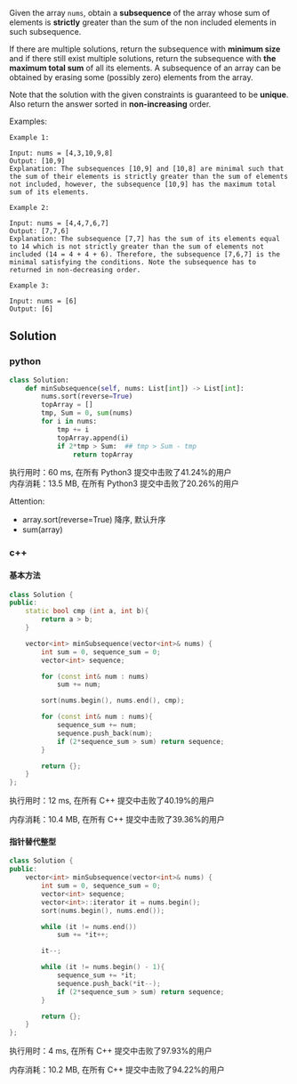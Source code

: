 Given the array `nums`, obtain a **subsequence** of the array whose sum of elements is **strictly** greater than the sum of the non included elements in such subsequence. 

If there are multiple solutions, return the subsequence with **minimum size** and if there still exist multiple solutions, return the subsequence with **the maximum total sum** of all its elements. A subsequence of an array can be obtained by erasing some (possibly zero) elements from the array. 

Note that the solution with the given constraints is guaranteed to be **unique**. Also return the answer sorted in **non-increasing** order.



Examples:

```
Example 1:

Input: nums = [4,3,10,9,8]
Output: [10,9] 
Explanation: The subsequences [10,9] and [10,8] are minimal such that the sum of their elements is strictly greater than the sum of elements not included, however, the subsequence [10,9] has the maximum total sum of its elements. 

Example 2:

Input: nums = [4,4,7,6,7]
Output: [7,7,6] 
Explanation: The subsequence [7,7] has the sum of its elements equal to 14 which is not strictly greater than the sum of elements not included (14 = 4 + 4 + 6). Therefore, the subsequence [7,6,7] is the minimal satisfying the conditions. Note the subsequence has to returned in non-decreasing order.  

Example 3:

Input: nums = [6]
Output: [6]
```

## Solution

### python

```python
class Solution:
    def minSubsequence(self, nums: List[int]) -> List[int]:
        nums.sort(reverse=True)
        topArray = []
        tmp, Sum = 0, sum(nums)
        for i in nums:
            tmp += i
            topArray.append(i)
            if 2*tmp > Sum:  ## tmp > Sum - tmp
                return topArray
```

执行用时：60 ms, 在所有 Python3 提交中击败了41.24%的用户  
内存消耗：13.5 MB, 在所有 Python3 提交中击败了20.26%的用户

Attention:
- array.sort(reverse=True)  降序, 默认升序
- sum(array)

### c++

#### 基本方法

```c++
class Solution {
public:
    static bool cmp (int a, int b){
        return a > b;
    }

    vector<int> minSubsequence(vector<int>& nums) {
        int sum = 0, sequence_sum = 0;
        vector<int> sequence;

        for (const int& num : nums)
            sum += num;

        sort(nums.begin(), nums.end(), cmp);

        for (const int& num : nums){
            sequence_sum += num;
            sequence.push_back(num);
            if (2*sequence_sum > sum) return sequence;
        }

        return {};
    }
};
```

执行用时：12 ms, 在所有 C++ 提交中击败了40.19%的用户

内存消耗：10.4 MB, 在所有 C++ 提交中击败了39.36%的用户

#### 指针替代整型

```c++
class Solution {
public:
    vector<int> minSubsequence(vector<int>& nums) {
        int sum = 0, sequence_sum = 0;
        vector<int> sequence;
        vector<int>::iterator it = nums.begin();
        sort(nums.begin(), nums.end());

        while (it != nums.end())
            sum += *it++;

        it--;

        while (it != nums.begin() - 1){
            sequence_sum += *it;
            sequence.push_back(*it--);
            if (2*sequence_sum > sum) return sequence;
        }

        return {};
    }
};
```

执行用时：4 ms, 在所有 C++ 提交中击败了97.93%的用户

内存消耗：10.2 MB, 在所有 C++ 提交中击败了94.22%的用户
